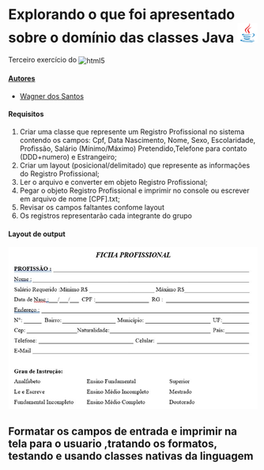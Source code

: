 ﻿   # Explorando o que foi apresentado sobre o domínio das classes  Java  <img src="https://raw.githubusercontent.com/devicons/devicon/master/icons/java/java-original.svg" alt="java" width="40" height="40"/> </a>
<div style="display: inline_block">
Terceiro exercício  do <img  align="center" alt="html5" src="https://img.shields.io/static/v1?label=DevSchool&message=MJV&color=blueviolet"/>  <a href="https://www.java.com" target="_blank"> 
  
 #### Autores 
- [Wagner dos Santos ](https://github.com/wbatista985)

#### Requisitos
1. Criar uma classe que represente um Registro Profissional no sistema contendo os campos: Cpf, Data Nascimento, Nome, Sexo, Escolaridade, Profissão, Salário (Mínimo/Máximo) Pretendido,Telefone para contato (DDD+numero) e Estrangeiro;
1. Criar um layout (posicional/delimitado) que represente as informações do Registro Profissional;
1. Ler o arquivo e converter em objeto Registro Profissional;
1. Pegar o objeto Registro Profissional e imprimir no console ou escrever em arquivo de nome [CPF].txt;
2. Revisar os campos faltantes confome layout
3. Os registros representarão cada integrante do grupo


#### Layout de output

![](https://github.com/digytal-code/java-code/blob/main/challenge/power-classes-project/ficha_profissional.jpg)

## Formatar os campos de entrada e imprimir na tela para o usuario ,tratando os formatos, testando e usando classes nativas da linguagem


